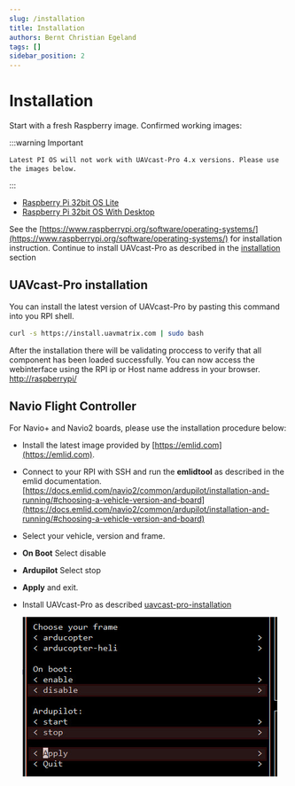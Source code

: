 ```yaml
---
slug: /installation
title: Installation
authors: Bernt Christian Egeland
tags: []
sidebar_position: 2
---
```


# Installation

Start with a fresh Raspberry image.
Confirmed working images:

:::warning Important

    Latest PI OS will not work with UAVcast-Pro 4.x versions. Please use the images below.
:::

- [Raspberry Pi 32bit OS Lite](https://downloads.raspberrypi.org/raspios_lite_armhf/images/raspios_lite_armhf-2021-05-28/2021-05-07-raspios-buster-armhf-lite.zip)
- [Raspberry Pi 32bit OS With Desktop](https://downloads.raspberrypi.org/raspios_armhf/images/raspios_armhf-2021-05-28/2021-05-07-raspios-buster-armhf.zip)

See the [https://www.raspberrypi.org/software/operating-systems/](https://www.raspberrypi.org/software/operating-systems/) for installation instruction. 
Continue to install UAVcast-Pro as described in the [installation](#uavcast-pro-installation) section

## UAVcast-Pro installation

You can install the latest version of UAVcast-Pro by pasting this command into you RPI shell.

```bash
curl -s https://install.uavmatrix.com | sudo bash
```

After the installation there will be validating proccess to verify that all component has been loaded successfully.
You can now access the webinterface using the RPI ip or Host name address in your browser. [http://raspberrypi/](http://raspberrypi/)

## Navio Flight Controller
For Navio+ and Navio2 boards, please use the installation procedure below:

- Install the latest image provided by [https://emlid.com](https://emlid.com).
- Connect to your RPI with SSH and run the **emlidtool** as described in the emlid documentation.[https://docs.emlid.com/navio2/common/ardupilot/installation-and-running/#choosing-a-vehicle-version-and-board](https://docs.emlid.com/navio2/common/ardupilot/installation-and-running/#choosing-a-vehicle-version-and-board)
- Select your vehicle, version and frame.
- **On Boot** Select disable
- **Ardupilot** Select stop
- **Apply** and exit.
- Install UAVcast-Pro as described [uavcast-pro-installation](#uavcast-pro-installation)

  !['emlidtool Example'](img/emlidtool.jpg)